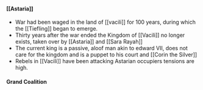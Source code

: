 
#### [[Astaria]]

- War had been waged in the land of [[vacili]] for 100 years, during which the [[Tiefling]] began to emerge. 
- Thirty years after the war ended the Kingdom of [[Vacili]] no longer exists, taken over by [[Astaria]] and [[Sara Rayah]]
- The current king is a passive, aloof man akin to edward VII, does not care for the kingdom and is a puppet to his court and [[Corin the Silver]] 
- Rebels in [[Vacili]] have been attacking Astarian occupiers tensions are high.

#### Grand Coalition

